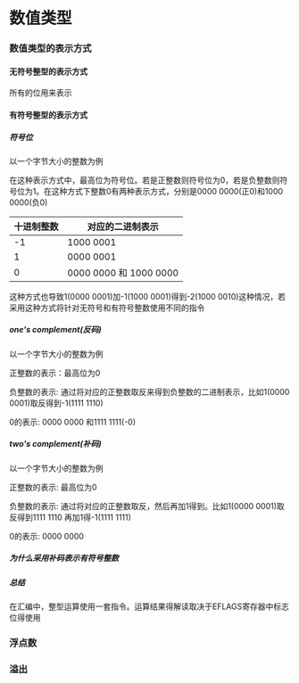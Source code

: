 # 数值类型

### 数值类型的表示方式

#### 无符号整型的表示方式

所有的位用来表示

#### 有符号整型的表示方式

##### 符号位

以一个字节大小的整数为例

在这种表示方式中，最高位为符号位。若是正整数则符号位为0，若是负整数则符号位为1。在这种方式下整数0有两种表示方式，分别是0000 0000(正0)和1000 0000(负0)

| 十进制整数 | 对应的二进制表示       |
| ---------- | ---------------------- |
| -1         | 1000 0001              |
| 1          | 0000 0001              |
| 0          | 0000 0000 和 1000 0000 |

这种方式也导致1(0000 0001)加-1(1000 0001)得到-2(1000 0010)这种情况，若采用这种方式将针对无符号和有符号整数使用不同的指令

##### one's complement(反码)

以一个字节大小的整数为例

正整数的表示：最高位为0

负整数的表示:  通过将对应的正整数取反来得到负整数的二进制表示，比如1(0000 0001)取反得到-1(1111 1110)

0的表示: 0000 0000 和1111 1111(-0)

##### two's complement(补码)

以一个字节大小的整数为例

正整数的表示: 最高位为0

负整数的表示: 通过将对应的正整数取反，然后再加1得到。比如1(0000 0001)取反得到1111 1110 再加1得-1(1111 1111)

0的表示:  0000 0000

##### 为什么采用补码表示有符号整数





##### 总结

在汇编中，整型运算使用一套指令。运算结果得解读取决于EFLAGS寄存器中标志位得使用



### 浮点数



### 溢出


